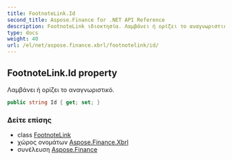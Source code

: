 ```yaml
---
title: FootnoteLink.Id
second_title: Aspose.Finance for .NET API Reference
description: FootnoteLink ιδιοκτησία. Λαμβάνει ή ορίζει το αναγνωριστικό.
type: docs
weight: 40
url: /el/net/aspose.finance.xbrl/footnotelink/id/
---
```

## FootnoteLink.Id property

Λαμβάνει ή ορίζει το αναγνωριστικό.

```csharp
public string Id { get; set; }
```

### Δείτε επίσης

* class [FootnoteLink](../)
* χώρος ονομάτων [Aspose.Finance.Xbrl](../../footnotelink/)
* συνέλευση [Aspose.Finance](../../../)



